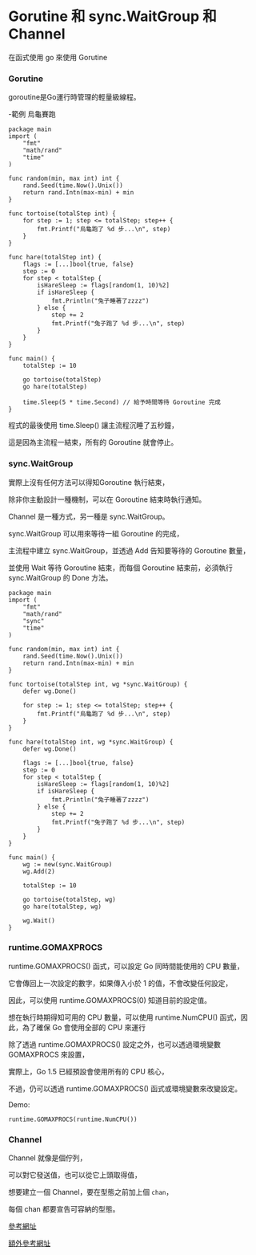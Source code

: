 # Gorutine 和 sync.WaitGroup 和 Channel

在函式使用 go 來使用 Gorutine

### Gorutine

goroutine是Go運行時管理的輕量級線程。

-範例
 烏龜賽跑
 
    package main
    import (
        "fmt"
        "math/rand"
        "time"
    )

    func random(min, max int) int {
        rand.Seed(time.Now().Unix())
        return rand.Intn(max-min) + min
    }

    func tortoise(totalStep int) {
        for step := 1; step <= totalStep; step++ {
            fmt.Printf("烏龜跑了 %d 步...\n", step)
        }
    }

    func hare(totalStep int) {
        flags := [...]bool{true, false}
        step := 0
        for step < totalStep {
            isHareSleep := flags[random(1, 10)%2]
            if isHareSleep {
                fmt.Println("兔子睡著了zzzz")
            } else {
                step += 2
                fmt.Printf("兔子跑了 %d 步...\n", step)
            }
        }
    }

    func main() {
        totalStep := 10

        go tortoise(totalStep)
        go hare(totalStep)

        time.Sleep(5 * time.Second) // 給予時間等待 Goroutine 完成
    }
 
程式的最後使用 time.Sleep() 讓主流程沉睡了五秒鐘，

這是因為主流程一結束，所有的 Goroutine 就會停止。

### sync.WaitGroup

實際上沒有任何方法可以得知Goroutine 執行結束，

除非你主動設計一種機制，可以在 Goroutine 結束時執行通知。

Channel 是一種方式，另一種是 sync.WaitGroup。


sync.WaitGroup 可以用來等待一組 Goroutine 的完成，

主流程中建立 sync.WaitGroup，並透過 Add 告知要等待的 Goroutine 數量，

並使用 Wait 等待 Goroutine 結束，而每個 Goroutine 結束前，必須執行 sync.WaitGroup 的 Done 方法。

    package main
    import (
        "fmt"
        "math/rand"
        "sync"
        "time"
    )

    func random(min, max int) int {
        rand.Seed(time.Now().Unix())
        return rand.Intn(max-min) + min
    }

    func tortoise(totalStep int, wg *sync.WaitGroup) {
        defer wg.Done()

        for step := 1; step <= totalStep; step++ {
            fmt.Printf("烏龜跑了 %d 步...\n", step)
        }
    }

    func hare(totalStep int, wg *sync.WaitGroup) {
        defer wg.Done()

        flags := [...]bool{true, false}
        step := 0
        for step < totalStep {
            isHareSleep := flags[random(1, 10)%2]
            if isHareSleep {
                fmt.Println("兔子睡著了zzzz")
            } else {
                step += 2
                fmt.Printf("兔子跑了 %d 步...\n", step)
            }
        }
    }

    func main() {
        wg := new(sync.WaitGroup)
        wg.Add(2)

        totalStep := 10

        go tortoise(totalStep, wg)
        go hare(totalStep, wg)

        wg.Wait()
    }


### runtime.GOMAXPROCS

runtime.GOMAXPROCS() 函式，可以設定 Go 同時間能使用的 CPU 數量，

它會傳回上一次設定的數字，如果傳入小於 1 的值，不會改變任何設定，

因此，可以使用 runtime.GOMAXPROCS(0) 知道目前的設定值。

想在執行時期得知可用的 CPU 數量，可以使用 runtime.NumCPU() 函式，因此，為了確保 Go 會使用全部的 CPU 來運行

除了透過 runtime.GOMAXPROCS() 設定之外，也可以透過環境變數 GOMAXPROCS 來設置，

實際上，Go 1.5 已經預設會使用所有的 CPU 核心，

不過，仍可以透過 runtime.GOMAXPROCS() 函式或環境變數來改變設定。

Demo:

    runtime.GOMAXPROCS(runtime.NumCPU()) 


### Channel
Channel 就像是個佇列，

可以對它發送值，也可以從它上頭取得值，

想要建立一個 Channel，要在型態之前加上個 `chan`，

每個 chan 都要宣告可容納的型態。

[參考網址](https://openhome.cc/Gossip/Go/Goroutine.html)

[額外參考網址](https://blog.wu-boy.com/2020/01/when-to-use-go-channel-and-goroutine/)
